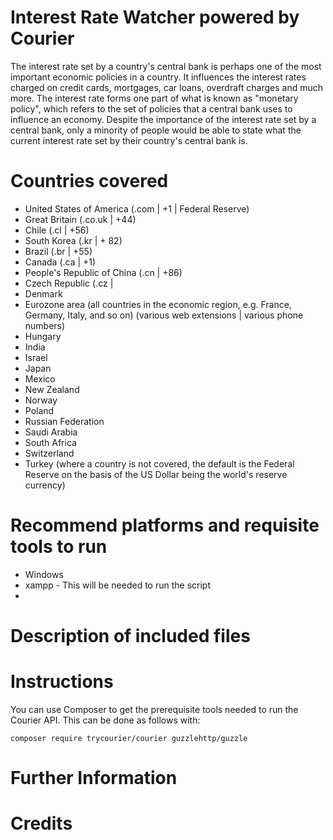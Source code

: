 # Interest Rate Watcher powered by Courier
The interest rate set by a country's central bank is perhaps one of the most important economic policies in a country. It influences the interest rates charged on credit cards, mortgages, car loans, overdraft charges and much more. The interest rate forms one part of what is known as "monetary policy", which refers to the set of policies that a central bank uses to influence an economy. Despite the importance of the interest rate set by a central bank, only a minority of people would be able to state what the current interest rate set by their country's central bank is. 

# Countries covered
* United States of America (.com | +1 | Federal Reserve)
* Great Britain (.co.uk | +44)
* Chile (.cl | +56)
* South Korea (.kr | + 82)
* Brazil (.br | +55)
* Canada (.ca | +1)
* People's Republic of China (.cn | +86)
* Czech Republic (.cz | 
* Denmark
* Eurozone area (all countries in the economic region, e.g. France, Germany, Italy, and so on) (various web extensions | various phone numbers)
* Hungary
* India
* Israel
* Japan
* Mexico
* New Zealand
* Norway
* Poland
* Russian Federation
* Saudi Arabia
* South Africa
* Switzerland
* Turkey
(where a country is not covered, the default is the Federal Reserve on the basis of the US Dollar being the world's reserve currency)

# Recommend platforms and requisite tools to run
* Windows
* xampp - This will be needed to run the script
* 

# Description of included files


# Instructions
You can use Composer to get the prerequisite tools needed to run the Courier API. This can be done as follows with:

`composer require trycourier/courier guzzlehttp/guzzle `


# Further Information


# Credits
